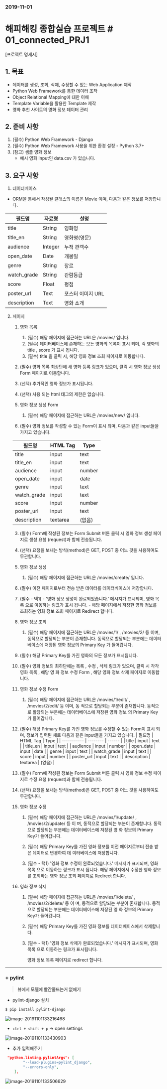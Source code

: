### 2019-11-01

# 해피해킹 종합실습 프로젝트 # 01_connected_PRJ1

[프로젝트 명세서]

## 1. 목표
- 데이터를 생성, 조회, 삭제, 수정할 수 있는 Web Application 제작
- Python Web Framework를 통한 데이터 조작
- Object Relational Mapping에 대한 이해
- Template Variable을 활용한 Template 제작
- 영화 추천 사이트의 영화 정보 데이터 관리

## 2. 준비 사항

1. (필수) Python Web Framework - Django
2. (필수) Python Web Framework 사용을 위한 환경 설정 - Python 3.7+
3. (참고) 샘플 영화 정보
   - 예시 영화 Input인 data.csv 가 있습니다.

## 3. 요구 사항

1. 데이터베이스

  - ORM을 통해서 작성될 클래스의 이름은 Movie 이며, 다음과 같은 정보를 저장합니다.

| 필드명      | 자료형  | 설명              |
| ----------- | ------- | ----------------- |
| title       | String  | 영화명            |
| title_en    | String  | 영화명(영문)      |
| audience    | Integer | 누적 관객수       |
| open_date   | Date    | 개봉일            |
| genre       | String  | 장르              |
| watch_grade | String  | 관람등급          |
| score       | Float   | 평점              |
| poster_url  | Text    | 포스터 이미지 URL |
| description | Text    | 영화 소개         |


2. 페이지

	1. 영화 목록
		1. (필수) 해당 페이지에 접근하는 URL은 /movies/ 입니다.
		2. (필수) 데이터베이스에 존재하는 모든 영화의 목록이 표시 되며, 각 영화의 title , score 가 표시
          됩니다.
		3. (필수) title 을 클릭 시, 해당 영화 정보 조회 페이지로 이동합니다.
      4. (필수) 영화 목록 최상단에 새 영화 등록 링크가 있으며, 클릭 시 영화 정보 생성 Form 페이지로
          이동합니다.
      5. (선택) 추가적인 영화 정보가 표시됩니다.
      6. (선택) 사용 되는 html 태그의 제한은 없습니다.

	2. 영화 정보 생성 Form
		1. (필수) 해당 페이지에 접근하는 URL은 /movies/new/ 입니다.
      2. (필수) 영화 정보를 작성할 수 있는 Form이 표시 되며, 다음과 같은 input들을 가지고 있습니다.
   
      | 필드명      | HTML Tag | Type   |
      | ----------- | -------- | ------ |
      | title       | input    | text   |
      | title_en    | input    | text   |
      | audience    | input    | number |
      | open_date   | input    | date   |
      | genre       | input    | text   |
      | watch_grade | input    | text   |
      | score       | input    | number |
      | poster_url  | input    | text   |
      | description | textarea | (없음) |
   
      3. (필수) Form에 작성된 정보는 Form Submit 버튼 클릭 시 영화 정보 생성 페이지로 생성 요청
         (request)과 함께 전송됩니다.
   
      4. (선택) 요청을 보내는 방식(method)은 GET, POST 중 어느 것을 사용하여도 무관합니다.

	3. 영화 정보 생성
		1. (필수) 해당 페이지에 접근하는 URL은 /movies/create/ 입니다.
      2. (필수) 이전 페이지로부터 전송 받은 데이터를 데이터베이스에 저장합니다.
      3. (필수 - 택1)
        - '영화 정보 생성이 완료되었습니다.' 메시지가 표시되며, 영화 목록 으로 이동하는 링크가 표시
          됩니다.
        - 해당 페이지에서 저장한 영화 정보를 조회하는 영화 정보 조회 페이지로 Redirect 합니다.

	4. 영화 정보 조회
		1. (필수) 해당 페이지에 접근하는 URL은 /movies/1/ , /movies/2/ 등 이며, 동적으로 할당되는 부분이 존재합니다. 동적으로 할당되는 부분에는 데이터베이스에 저장된 영화 정보의 Primary Key
         가 들어갑니다.
   
      2. (필수) 해당 Primary Key를 가진 영화의 모든 정보가 표시됩니다.
      3. (필수) 영화 정보의 최하단에는 목록 , 수정 , 삭제 링크가 있으며, 클릭 시 각각 영화 목록 , 해당 영
          화 정보 수정 Form , 해당 영화 정보 삭제 페이지로 이동합니다.

	5. 영화 정보 수정 Form
		1. (필수) 해당 페이지에 접근하는 URL은 /movies/1/edit/ , /movies/2/edit/ 등 이며, 동
          적으로 할당되는 부분이 존재합니다. 동적으로 할당되는 부분에는 데이터베이스에 저장된 영화 정보
          의 Primary Key가 들어갑니다.
      2. (필수) 해당 Primary Key를 가진 영화 정보를 수정할 수 있는 Form이 표시 되며, 정보가 입력된 채로 다음과 같은 input들을 가지고 있습니다.
      | 필드명      | HTML Tag | Type   |
      | ----------- | -------- | ------ |
      | title       | input    | text   |
      | title_en    | input    | text   |
      | audience    | input    | number |
      | open_date   | input    | date   |
      | genre       | input    | text   |
      | watch_grade | input    | text   |
      | score       | input    | number |
      | poster_url  | input    | text   |
      | description | textarea | (없음) |
      3. (필수) Form에 작성된 정보는 Form Submit 버튼 클릭 시 영화 정보 수정 페이지로 수정 요청
          (request)과 함께 전송됩니다.
   
      4. (선택) 요청을 보내는 방식(method)은 GET, POST 중 어느 것을 사용하여도 무관합니다.

   6. 영화 정보 수정

      1. (필수) 해당 페이지에 접근하는 URL은 /movies/1/update/ , /movies/2/update/ 등 이
          며, 동적으로 할당되는 부분이 존재합니다. 동적으로 할당되는 부분에는 데이터베이스에 저장된 영
          화 정보의 Primary Key가 들어갑니다.

      2. (필수) 해당 Primary Key를 가진 영화 정보를 이전 페이지로부터 전송 받은 데이터로 변경하여 데
          이터베이스에 저장합니다.

      3. (필수 - 택1)
          '영화 정보 수정이 완료되었습니다.' 메시지가 표시되며, 영화 목록 으로 이동하는 링크가 표시
          됩니다.
          해당 페이지에서 수정한 영화 정보를 조회하는 영화 정보 조회 페이지로 Redirect 합니다.

   7. 영화 정보 삭제

      1. (필수) 해당 페이지에 접근하는 URL은 /movies/1/delete/ , /movies/2/delete/ 등 이
         며, 동적으로 할당되는 부분이 존재합니다. 동적으로 할당되는 부분에는 데이터베이스에 저장된 영
         화 정보의 Primary Key가 들어갑니다.

      2. (필수) 해당 Primary Key를 가진 영화 정보를 데이터베이스에서 삭제합니다.

      3. (필수 - 택1)
           '영화 정보 삭제가 완료되었습니다.' 메시지가 표시되며, 영화 목록 으로 이동하는 링크가 표시됩니다.

         영화 정보 목록 페이지로 redirect 합니다.
         
         

---

### + pylint 

> **뷰에서 모델에 빨간줄뜨는거 없애기**

- pylint-django 설치

```bash
$ pip install pylint-django
```

![image-20191101133216468](assets/image-20191101133216468.png)

- `ctrl + shift + p`  ->  open settings

![image-20191101133430903](assets/image-20191101133430903.png)

- 추가 입력해주기

```json
 "python.linting.pylintArgs": [
        "--load-plugins=pylint_django",
        "--errors-only",
    ],
```

![image-20191101133506629](assets/image-20191101133506629.png)









